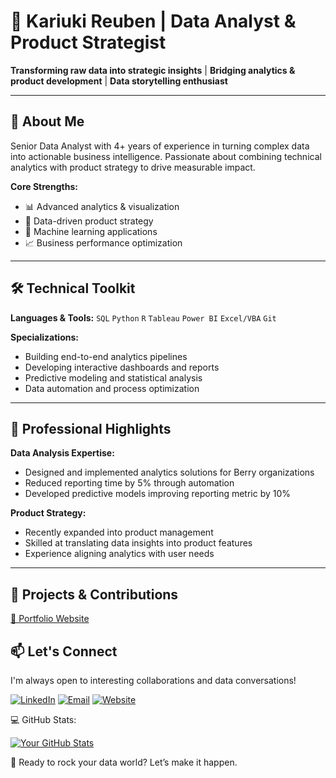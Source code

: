 # 🎸 Kariuki Reuben | Data Analyst & Product Strategist

**Transforming raw data into strategic insights** | **Bridging analytics & product development** | **Data storytelling enthusiast**

---

## 👋 About Me

Senior Data Analyst with 4+ years of experience in turning complex data into actionable business intelligence. Passionate about combining technical analytics with product strategy to drive measurable impact.

**Core Strengths:**
- 📊 Advanced analytics & visualization
- 🎯 Data-driven product strategy
- 🤖 Machine learning applications
- 📈 Business performance optimization

---

## 🛠 Technical Toolkit

**Languages & Tools:**
`SQL` `Python` `R` `Tableau` `Power BI` `Excel/VBA` `Git` 

**Specializations:**
- Building end-to-end analytics pipelines
- Developing interactive dashboards and reports
- Predictive modeling and statistical analysis
- Data automation and process optimization

---

## 🚀 Professional Highlights

**Data Analysis Expertise:**
- Designed and implemented analytics solutions for Berry organizations
- Reduced reporting time by 5% through automation
- Developed predictive models improving reporting metric by 10%

**Product Strategy:**
- Recently expanded into product management
- Skilled at translating data insights into product features
- Experience aligning analytics with user needs

---

## 🌱 Projects & Contributions

[🔗 Portfolio Website](https://dataguy-kariuki.github.io/Friday.com/)

## 📫 Let's Connect

I'm always open to interesting collaborations and data conversations!

[![LinkedIn](https://img.shields.io/badge/LinkedIn-Connect-blue)](https://www.linkedin.com/in/kr2026/)
[![Email](https://img.shields.io/badge/Email-Contact%20Me-red)](mailto:your-email@example.com)
[![Website](https://img.shields.io/badge/Portfolio-Visit%20Site-green)](https://dataguy-kariuki.github.io/Friday.com/)

💻 GitHub Stats:

[![Your GitHub Stats](https://github-readme-stats.vercel.app/api?username=DataGuy-Kariuki&show_icons=true&theme=radical)](https://github.com/DataGuy-Kariuki)

🎤 Ready to rock your data world? Let’s make it happen.

